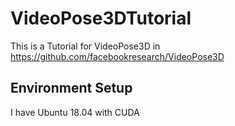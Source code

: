 # VideoPose3DTutorial
This is a Tutorial for VideoPose3D in https://github.com/facebookresearch/VideoPose3D

## Environment Setup
I have Ubuntu 18.04 with CUDA
